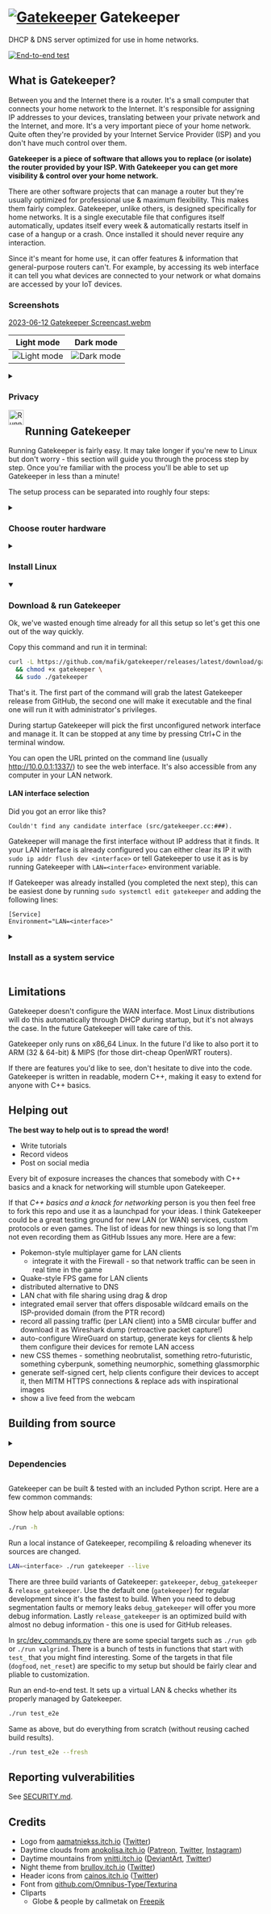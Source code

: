 # [![Gatekeeper](https://github.com/mafik/gatekeeper/blob/main/static/gatekeeper.webp?raw=true)](https://github.com/mafik/gatekeeper) Gatekeeper
DHCP &amp; DNS server optimized for use in home networks.

[![End-to-end test](https://github.com/mafik/gatekeeper/actions/workflows/test.yml/badge.svg)](https://github.com/mafik/gatekeeper/actions/workflows/test.yml)

## What is Gatekeeper?

Between you and the Internet there is a router. It's a small computer that connects your home network to the Internet. It's responsible for assigning IP addresses to your devices, translating between your private network and the Internet, and more. It's a very important piece of your home network. Quite often they're provided by your Internet Service Provider (ISP) and you don't have much control over them.

**Gatekeeper is a piece of software that allows you to replace (or isolate) the router provided by your ISP. With Gatekeeper you can get more visibility & control over your home network.**

There are other software projects that can manage a router but they're usually optimized for professional use & maximum flexibility. This makes them fairly complex. Gatekeeper, unlike others, is designed specifically for home networks. It is a single executable file that configures itself automatically, updates itself every week & automatically restarts itself in case of a hangup or a crash. Once installed it should never require any interaction.

Since it's meant for home use, it can offer features &amp; information that general-purpose routers can't. For example, by accessing its web interface it can tell you what devices are connected to your network or what domains are accessed by your IoT devices.

### Screenshots

[2023-06-12 Gatekeeper Screencast.webm](https://github.com/mafik/gatekeeper/assets/309914/76b61336-205b-4342-8715-d62d37a582c3)

| Light mode                                                                                                                            | Dark mode                                                                                                                                 |
| ------------------------------------------------------------------------------------------------------------------------------------- | ----------------------------------------------------------------------------------------------------------------------------------------- |
| ![Light mode](https://raw.githubusercontent.com/mafik/gatekeeper/f6204d11fd968177254feaa4e16e45360c07f4b5/screenshots/2023-06-24.png) | ![Dark mode](https://raw.githubusercontent.com/mafik/gatekeeper/f6204d11fd968177254feaa4e16e45360c07f4b5/screenshots/2023-06-24-dark.png) |

<details>
<summary><h3>Privacy</h3></summary>

Gatekeeper deliberately exposes the unencrypted traffic that goes through the router to all LAN members.

<hr>

<img title="Alice, Eve & Even before Alice installed Gatekeeper" src=https://github.com/mafik/gatekeeper/assets/309914/49fe04dc-4650-4e35-837c-8462dc87cf79 width=25% align=left>

<img title="Alice, Eve & Even after Alice installed Gatekeeper" src=https://github.com/mafik/gatekeeper/assets/309914/8800314c-aa72-4187-a4be-dd2b67555c53 width=25% align=right>

**Alice**, a journalist, assumed that her VPN will keep her whistleblowers safe. **Eve**, who runs the VPN company has great fun snooping on what Alice has been up to. **Evan** who works as an analyst in the police cybercrime department, recently got a bonus for tracking down Alice's whistleblowers from the IXP (internet exchange point) traffic.

After installing Gatekeeper, Alice learned what information she leaks online. Instead of dodgy VPNs she started using secure protocols & encryption for her online activity. As a result Eve no longer could snoop on Alice. Evan also couldn't track Alice's communication any more.

<hr>

By exposing the LAN traffic Gatekeeper informs LAN clients about the data they may be leaking to [other LAN members](https://cylab.be/blog/73/man-in-the-middle-mitm-with-arpspoof), ISPs & IXPs. It also helps in understanding the behavior of IoT devices that are present in the LAN.

</details>

<img title="Running Gatekeeper" src="https://github.com/mafik/gatekeeper/blob/main/gatekeeper-running.gif?raw=true" width=30 align=left>

## Running Gatekeeper 

Running Gatekeeper is fairly easy. It may take longer if you're new to Linux but don't worry - this section will guide you through the process step by step. Once you're familiar with the process you'll be able to set up Gatekeeper in less than a minute!

The setup process can be separated into roughly four steps:

<details>
<summary><h3>Choose router hardware</h3></summary>

Generally speaking Gatekeeper needs to sit between your LAN network and the internet. It can either completely replace the router provided by ISP, or sit between the ISP router and your LAN network. Although replacing the ISP router allows you to reduce the number of computers and total power usage, it may be more complicated. Some ISPs perform MAC filtering to limit access to their network. Quite often it's possible to bypass it by cloning the MAC address of the ISP router but that would go a little beyond the scope of this guide. Feel free to try this out as an exercise though! Here we'll cover the case where Gatekeeper is used to "isolate" the ISP router from your LAN network.

<img title="Ethernet cable & port" src=https://github.com/mafik/gatekeeper/assets/309914/49542abb-f572-4711-9ac4-036b3af26595 align=right width=15%>

The machine that will run Gatekeeper will need at least two Ethernet ports. One for the Wide Area Network (WAN) side and one for Local Area Network (LAN) side. Probably more - depending on how many LAN clients you'd like to connect directly. If your machine has only one ethernet port you can always just buy an USB ethernet adapter to add the second one. It may be a good idea to also buy an Ethernet Switch (new ones can be bought from Amazon for less than $20) since they're more cost-efficient than a bunch of USB ethernet adapters.

There is also the question of Wireless connectivity. As of now Gatekeeper doesn't configure the Wireless LAN, but if you're more experienced with Linux you may use wpa_supplicant to set up a network. Once the wireless settings are in place, Gatekeeper will gladly manage it. You can also spend some cash on Wireless Access Point (make sure it's a "dumb" access point - not a "router") and turn any regular ethernet port into wireless one.

*Ok, so with all the requirements in place, what are our options for hardware?*

The first and most obvious one is **any spare laptop** (or PC) that you have laying around. With a simple Ethernet USB adapter you can plug it between your ISP router & your LAN network. You can also **look online for used laptops**. Computer hardware drops in value very fast so you may find pretty good deals online. Be careful about power usage though - a cheap PC may actually cost you more in power bills than the hardware itself. Generally speaking laptops are not a problem - they rarely draw more than 20 W - but it's good to do your math and account for power bills when buying new stuff.

The second option is to get a **single board x86 computer**. Single board computers, often called SBCs, are the most compact form of a general purpose computer. They look similar to appliances and don't have as much upgrade potential as regular PCs or laptops but otherwise they're not much different. Being compact and power efficient is good for a machine that will run all the time. The "x86" part indicates the type of computer that Gatekeeper can run on. Some SBCs are marked as "ARM". Gatekeeper is in the process of adding ARM support though - so for the time being better avoid them and find an x86 SBC. To find them you can google "x86 sbc". My personal choice was https://eu.protectli.com/. They're on the expensive side and technically speaking they're not SBCs but they can also handle much more than Gatekeeper. I've been pretty happy with my 4-port VP2420, which I also use to host my website.

Overall if you're a beginner I'd recommend trying out the laptop approach. SBCs doesn't have a screen or a keyboard which makes them a little more troublesome during setup. If anything goes wrong, investigation is much easier when you can just pop open a laptop vs carrying a monitor + laptop to see why SBC can't be reached over the network.

Ok, so with the hardware in place, we can start setting up the OS!
</details>

<details><summary><h3>Install Linux</h3></summary>

Gatekeeper will happily run on any 64-bit Linux. Feel free to skip this section if your machine already has one installed.

There are many flavors of Linux, depending on what you want to use your computer for. Most people go for Ubuntu because of it's polished experience and popularity. For a server machine I'd actually recommend Debian. Under the hood it's very similar to Ubuntu so most of the guides for Ubuntu will work on Debian. Debian is also known for being boring but boring is a good thing when it comes to servers. Security issues are very rare and things generally don't change much between versions.

So without further ado let me redirect you to another guide, which will explain how to install Debian: https://www.debian.org/releases/bookworm/amd64/.

This step may take quite a bit of time if you're new to Linux. Once you know the drill, it's ~5 minutes of manual work and 15 minutes of waiting for the installation to finish.

Once you're done with the installation, we can finish the process by testing & installing Gatekeeper!

</details>

<details open><summary><h3>Download & run Gatekeeper</h3></summary>

Ok, we've wasted enough time already for all this setup so let's get this one out of the way quickly.

Copy this command and run it in terminal:

```bash
curl -L https://github.com/mafik/gatekeeper/releases/latest/download/gatekeeper.x86_64 -o gatekeeper \
  && chmod +x gatekeeper \
  && sudo ./gatekeeper
```

That's it. The first part of the command will grab the latest Gatekeeper release from GitHub, the second one will make it executable and the final one will run it with administrator's privileges.

During startup Gatekeeper will pick the first unconfigured network interface and manage it. It can be stopped at any time by pressing Ctrl+C in the terminal window.

You can open the URL printed on the command line (usually  http://10.0.0.1:1337/) to see the web interface. It's also accessible from any computer in your LAN network.

#### LAN interface selection

Did you got an error like this?

```
Couldn't find any candidate interface (src/gatekeeper.cc:###).
``````

Gatekeeper will manage the first interface without IP address that it finds. It your LAN interface is already configured you can either clear its IP it with `sudo ip addr flush dev <interface>` or tell Gatekeeper to use it as is by running Gatekeeper with `LAN=<interface>` environment variable.

If Gatekeeper was already installed (you completed the next step), this can be easiest done by running `sudo systemctl edit gatekeeper` and adding the following lines:

```
[Service]
Environment="LAN=<interface>"
```
</details>

<details><summary><h3>Install as a system service</h3></summary>

To permanently install Gatekeeper, press the `Install` button in the web interface. Gatekeeper will copy itself to `/opt/gatekeeper`, register as a systemd service and start (systemd is a program that manages background tasks on Linux).

After installation you can remove the downloaded binary with `rm gatekeeper`. It's no longer needed.

If you've seen a page with an installation log then it means that the process completed successfully. 🎉🎉 Congrats!

#### Uninstallation

To remove Gatekeeper, run `sudo systemctl disable --now gatekeeper` (this stops Gatekeeper and prevents it from starting again on next reboot). Also run `sudo rm -rf /opt/gatekeeper` to remove any installed files.

</details>

## Limitations

Gatekeeper doesn't configure the WAN interface. Most Linux distributions will do this automatically through DHCP during startup, but it's not always the case. In the future Gatekeeper will take care of this.

Gatekeeper only runs on x86_64 Linux. In the future I'd like to also port it to ARM (32 & 64-bit) & MIPS (for those dirt-cheap OpenWRT routers).

If there are features you'd like to see, don't hesitate to dive into the code. Gatekeeper is written in readable, modern C++, making it easy to extend for anyone with C++ basics.

## Helping out

**The best way to help out is to spread the word!**

* Write tutorials
* Record videos
* Post on social media

Every bit of exposure increases the chances that somebody with C++ basics and a knack for networking will stumble upon Gatekeeper.

If that *C++ basics and a knack for networking* person is you then feel free to fork this repo and use it as a launchpad for your ideas. I think Gatekeeper could be a great testing ground for new LAN (or WAN) services, custom protocols or even games. The list of ideas for new things is so long that I'm not even recording them as GitHub Issues any more. Here are a few:

- Pokemon-style multiplayer game for LAN clients
  - integrate it with the Firewall - so that network traffic can be seen in real time in the game
- Quake-style FPS game for LAN clients
- distributed alternative to DNS
- LAN chat with file sharing using drag & drop
- integrated email server that offers disposable wildcard emails on the ISP-provided domain (from the PTR record)
- record all passing traffic (per LAN client) into a 5MB circular buffer and download it as Wireshark dump (retroactive packet capture!)
- auto-configure WireGuard on startup, generate keys for clients & help them configure their devices for remote LAN access
- new CSS themes - something neobrutalist, something retro-futuristic, something cyberpunk, something neumorphic, something glassmorphic
- generate self-signed cert, help clients configure their devices to accept it, then MITM HTTPS connections & replace ads with inspirational images
- show a live feed from the webcam

## Building from source

<details><summary><h3>Dependencies</h3></summary>

Install most recent LLVM & development tools with:

```bash
sudo bash -c "$(wget -O - https://apt.llvm.org/llvm.sh)"
sudo apt install -y valgrind inotify-tools
```
</details>

Gatekeeper can be built & tested with an included Python script. Here are a few common commands:

Show help about available options:

```bash
./run -h
```

Run a local instance of Gatekeeper, recompiling & reloading whenever its sources are changed.
```bash
LAN=<interface> ./run gatekeeper --live
```

There are three build variants of Gatekeeper: `gatekeeper`, `debug_gatekeeper` & `release_gatekeeper`. Use the default one (`gatekeeper`) for regular development since it's the fastest to build. When you need to debug segmentation faults or memory leaks `debug_gatekeeper` will offer you more debug information. Lastly `release_gatekeeper` is an optimized build with almost no debug information - this one is used for GitHub releases.

In [src/dev_commands.py](src/dev_commands.py) there are some special targets such as `./run gdb` or `./run valgrind`. There is a bunch of tests in functions that start with `test_` that you might find interesting. Some of the targets in that file (`dogfood`, `net_reset`) are specific to my setup but should be fairly clear and pliable to customization.

Run an end-to-end test. It sets up a virtual LAN & checks whether its properly managed by Gatekeeper.
```bash
./run test_e2e
```

Same as above, but do everything from scratch (without reusing cached build results).
```bash
./run test_e2e --fresh
```

## Reporting vulverabilities

See [SECURITY.md](SECURITY.md).

## Credits

- Logo from [aamatniekss.itch.io](https://aamatniekss.itch.io/fantasy-knight-free-pixelart-animated-character) ([Twitter](https://twitter.com/Namatnieks))
- Daytime clouds from [anokolisa.itch.io](https://anokolisa.itch.io/sidescroller-pixelart-sprites-asset-pack-forest-16x16/devlog/398014/high-forest-new-update) ([Patreon](https://img.itch.zone/aW1nLzkzMTE1NzAucG5n/original/lXKJcR.png), [Twitter](https://img.itch.zone/aW1nLzkzMTE1NzEucG5n/original/ph%2BgkH.png), [Instagram](https://img.itch.zone/aW1nLzEwNDYzNDQ5LnBuZw==/original/Di01oS.png))
- Daytime mountains from [vnitti.itch.io](https://vnitti.itch.io/grassy-mountains-parallax-background) ([DeviantArt](http://www.deviantart.com/vnitti), [Twitter](https://twitter.com/vnitti_art))
- Night theme from [brullov.itch.io](https://brullov.itch.io/2d-platformer-asset-pack-castle-of-despair) ([Twitter](https://twitter.com/brullov_art))
- Header icons from [cainos.itch.io](https://cainos.itch.io/pixel-art-platformer-village-props) ([Twitter](https://twitter.com/cainos_chen))
- Font from [github.com/Omnibus-Type/Texturina](https://github.com/Omnibus-Type/Texturina)
- Cliparts
  - Globe & people by callmetak on <a href="https://www.freepik.com/free-vector/global-network-system-vector-concept-illustration-with-satellites-around-globe_40343325.htm#query=internet&position=18&from_view=search&track=sph">Freepik</a>
